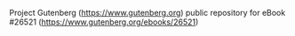 Project Gutenberg (https://www.gutenberg.org) public repository for eBook #26521 (https://www.gutenberg.org/ebooks/26521)
